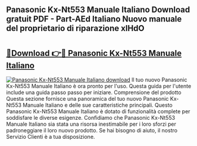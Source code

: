 ## Panasonic Kx-Nt553 Manuale Italiano Download gratuit PDF - Part-AEd Italiano Nuovo manuale del proprietario di riparazione xlHdO

# <h2><a href="http://df97ziv.blite.top/?on=Panasonic+Kx-Nt553+Manuale+Italiano">🔗Download 👉🔴 Panasonic Kx-Nt553 Manuale Italiano</a></h2>

[![Panasonic Kx-Nt553 Manuale Italiano download](https://i.imgur.com/lujVjoI.png)](http://df97ziv.blite.top/?on=Panasonic+Kx-Nt553+Manuale+Italiano)
Il tuo nuovo Panasonic Kx-Nt553 Manuale Italiano è ora pronto per l'uso. Questa guida per l'utente include una guida passo passo per iniziare. Comprensione del prodotto Questa sezione fornisce una panoramica del tuo nuovo Panasonic Kx-Nt553 Manuale Italiano e delle sue caratteristiche principali. Questo Panasonic Kx-Nt553 Manuale Italiano è dotato di funzionalità complete per soddisfare le diverse esigenze. Confidiamo che Panasonic Kx-Nt553 Manuale Italiano sia stata una risorsa inestimabile per i loro sforzi per padroneggiare il loro nuovo prodotto. Se hai bisogno di aiuto, il nostro Servizio Clienti è a tua disposizione.
